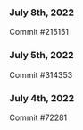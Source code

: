 ### July 8th, 2022

Commit #215151

### July 5th, 2022

Commit #314353


### July 4th, 2022

Commit #72281
